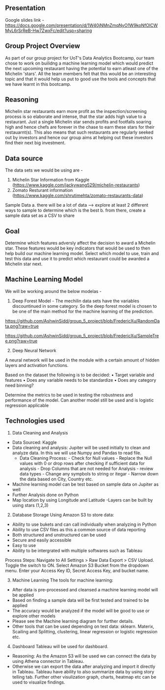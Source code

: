 ## Presentation
Google slides link - https://docs.google.com/presentation/d/1W40jNMnZmqNyO1W9koNfOlCWMyL6rSrReB-Hw7ZwxFc/edit?usp=sharing

## Group Project Overview
As part of our group project for UoT's Data Analytics Bootcamp, our team chose to work on builidng a machine learning model which would predict the next upcoming restaurant having the potential to earn atleast one of the Michelin 'stars'. All the team members felt that this would be an interesting topic and that it would help us put to good use the tools and concepts that we have learnt in this bootcamp.

## Reasoning
Michelin star restaurants earn more profit as the inspection/screening process is so elaborate and intense, that the star adds high value to a restaurant. Just a single Michelin star sends profits and footfalls soaring high and hence chefs are forever in the chase to earn these stars for their restauarnt(s). This also means that such restaurants are regularly seeked out by investors and hence our group aims at helping out these investors find their next big investment. 

## Data source
The data sets we would be using are - 
1) Michelin Star Information from Kaggle (https://www.kaggle.com/jackywang529/michelin-restaurants)
2) Zomato Resturant information (https://www.kaggle.com/shrutimehta/zomato-restaurants-data)

Sample Data
a. there will be a lot of data --> explore at least 2 different ways to sample to determine which is the best
b. from there, create a sample data set as a CSV to share

## Goal
Determine which features adversly affect the decision to award a Michelin star. These features would be key indicators that would be used to then help build our machine learning model. Select which model to use, train and test this data and use it to predict which restaurant could be awarded a Michelin star next.

## Machine Learning Model 
We will be working around the below modelas - 
1) Deep Forest Model - The mechilin data sets have the variables discountinued in some category. So the deep forest model is chosen to be one of the main method for the machine learning of the prediction.

https://github.com/AshwinSidd/group_5_project/blob/FredericXu/RandomData.png?raw=true

https://github.com/AshwinSidd/group_5_project/blob/FredericXu/SampleTree.png?raw=true

2) Deep Neural Network 

A neural network will be used in the module with a certain amount of hidden layers and activation functions.

Based on the dataset the following is to be decided:
•	Target variable and features
•	Does any variable needs to be standardize
•	Does any category need binning?

Determine the metrics to be used in testing the robustness and performance of the model.
Can another model still be used and is logistic regression applicable

## Technologies used
1. Data Cleaning and Analysis

- Data Sourced: Kaggle
- Data cleaning and analysis: Jupiter will be used initially to clean and analyze data. In this we will use Numpy and Pandas to read file.
    - Data Cleaning Process:
            - Check for Null values
            - Replace the Null values with 0 or drop rows after checking if sufficient data for analysis
            - Drop Columns that are not needed for Analysis
            - review data types
            - Change any sympbols to string or itegar
            - Narrow down the data based on City, Country etc. 
- Machine learning model can be test based on sample data on Jupiter as well
- Further Analysis done on Python
- Map location by using Longitude and Latitude
            -Layers can be built by using stars (1,2,3)


2. Database Storage
Using Amazon S3 to store data:
- Ability to use bukets and can call individually when analyzing in Python
- Ability to use CSV files as this a common source of data reporting
- Both structured and unstructured can be used 
- Secure and easily accessible
- Easy to use 
- Ability to be intergrated with multiple softwares such as Tableau

Process Steps:
Navigate to All Settings > Raw Data Export > CSV Upload. Toggle the switch to ON. Select Amazon S3 Bucket from the dropdown menu. Enter your Access Key ID, Secret Access Key, and bucket name.

3. Machine Learning
The tools for machine learning:
- After data is pre-processed and cleansed a machine learning model will be applied
- Based on finding a sample data will be first tested and trained to be applied
- The accuracy would be analyzed if the model will be good to use or explore other models
- Please see the Machine learning diagram for further details. 
- Other tools that can be used depending on test data: sklearn. Materix, Scailing and Splitting, clustering, linear regression or logistic regression etc.

4. Dashboard
Tableau will be used for dashboard.
- Reasoning: As the Amazon S3 will be used we can connect the data by using Athena connector in Tableau.
- Otherwise we can export the data after analyzing and import it directly in Tableau. Tableau have ability to also summarize data by using story telling tab. Further other visulization graph, charts, heatmap etc can be used to visualize findings. 



